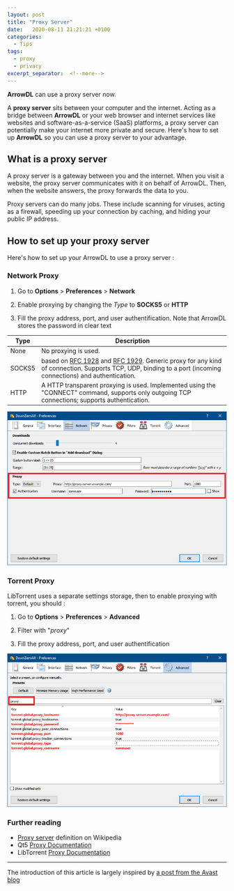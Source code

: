 ```yaml
---
layout: post
title: "Proxy Server"
date:   2020-08-11 21:21:21 +0100
categories:
  - Tips
tags:
  - proxy
  - privacy
excerpt_separator:  <!--more-->
---
```


**ArrowDL** can use a proxy server now.

A **proxy server** sits between your computer and the internet. Acting as a bridge between **ArrowDL** or your web browser and internet services like websites and software-as-a-service (SaaS) platforms, a proxy server can potentially make your internet more private and secure. Here's how to set up **ArrowDL** so you can use a proxy server to your advantage. 


## What is a proxy server 

A proxy server is a gateway between you and the internet. When you visit a website, the proxy server communicates with it on behalf of ArrowDL. Then, when the website answers, the proxy forwards the data to you. 

Proxy servers can do many jobs. These include scanning for viruses, acting as a firewall, speeding up your connection by caching, and hiding your public IP address. 


## How to set up your proxy server

Here's how to set up your ArrowDL to use a proxy server :

### Network Proxy

1. Go to **Options** > **Preferences** > **Network**

2. Enable proxying by changing the *Type* to **SOCKS5** or **HTTP**

3. Fill the proxy address, port, and user authentification. Note that ArrowDL stores the password in clear text


| Type   | Description                   |
|--------|-------------------------------|
| None   | No proxying is used. |
| SOCKS5 | based on [RFC 1928](https://www.rfc-editor.org/rfc/rfc1928.txt) and [RFC 1929](https://www.rfc-editor.org/rfc/rfc1929.txt). Generic proxy for any kind of connection. Supports TCP, UDP, binding to a port (incoming connections) and authentication. |
| HTTP   | A HTTP transparent proxying is used. Implemented using the "CONNECT" command, supports only outgoing TCP connections; supports authentication. |


![Network Proxy](/assets/images/2.0/proxy_settings_01.png)



### Torrent Proxy

LibTorrent uses a separate settings storage, then to enable proxying with torrent, you should :

1. Go to **Options** > **Preferences** > **Advanced**

2. Filter with "*proxy*"

3. Fill the proxy address, port, and user authentification 

![Torrent Proxy](/assets/images/2.0/proxy_settings_02.png)


### Further reading

- [Proxy server](https://en.wikipedia.org/wiki/Proxy_server) definition on Wikipedia
- Qt5 [Proxy Documentation](https://doc.qt.io/qt-5/qnetworkproxy.html)
- LibTorrent [Proxy Documentation](https://www.libtorrent.org/features.html)


---

The introduction of this article is largely inspired by [a post from the Avast blog](https://www.avast.com/c-how-to-set-up-a-proxy)


